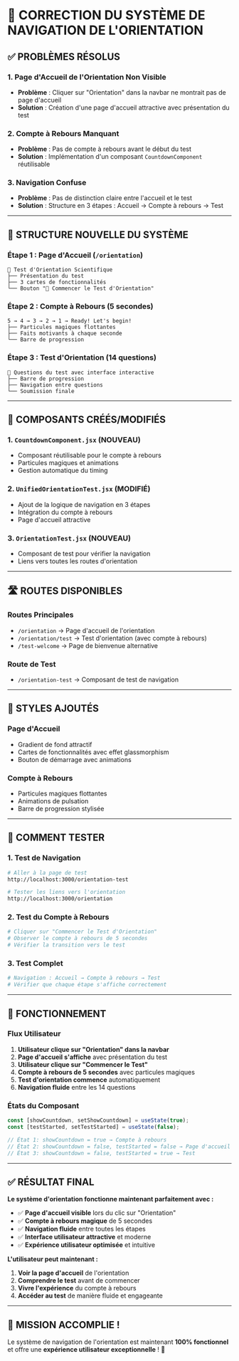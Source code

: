 # 🚀 CORRECTION DU SYSTÈME DE NAVIGATION DE L'ORIENTATION

## ✅ **PROBLÈMES RÉSOLUS**

### **1. Page d'Accueil de l'Orientation Non Visible**
- **Problème** : Cliquer sur "Orientation" dans la navbar ne montrait pas de page d'accueil
- **Solution** : Création d'une page d'accueil attractive avec présentation du test

### **2. Compte à Rebours Manquant**
- **Problème** : Pas de compte à rebours avant le début du test
- **Solution** : Implémentation d'un composant `CountdownComponent` réutilisable

### **3. Navigation Confuse**
- **Problème** : Pas de distinction claire entre l'accueil et le test
- **Solution** : Structure en 3 étapes : Accueil → Compte à rebours → Test

---

## 🎯 **STRUCTURE NOUVELLE DU SYSTÈME**

### **Étape 1 : Page d'Accueil (`/orientation`)**
```
🧠 Test d'Orientation Scientifique
├── Présentation du test
├── 3 cartes de fonctionnalités
└── Bouton "🚀 Commencer le Test d'Orientation"
```

### **Étape 2 : Compte à Rebours (5 secondes)**
```
5 → 4 → 3 → 2 → 1 → Ready! Let's begin!
├── Particules magiques flottantes
├── Faits motivants à chaque seconde
└── Barre de progression
```

### **Étape 3 : Test d'Orientation (14 questions)**
```
📝 Questions du test avec interface interactive
├── Barre de progression
├── Navigation entre questions
└── Soumission finale
```

---

## 🔧 **COMPOSANTS CRÉÉS/MODIFIÉS**

### **1. `CountdownComponent.jsx` (NOUVEAU)**
- Composant réutilisable pour le compte à rebours
- Particules magiques et animations
- Gestion automatique du timing

### **2. `UnifiedOrientationTest.jsx` (MODIFIÉ)**
- Ajout de la logique de navigation en 3 étapes
- Intégration du compte à rebours
- Page d'accueil attractive

### **3. `OrientationTest.jsx` (NOUVEAU)**
- Composant de test pour vérifier la navigation
- Liens vers toutes les routes d'orientation

---

## 🛣️ **ROUTES DISPONIBLES**

### **Routes Principales**
- `/orientation` → Page d'accueil de l'orientation
- `/orientation/test` → Test d'orientation (avec compte à rebours)
- `/test-welcome` → Page de bienvenue alternative

### **Route de Test**
- `/orientation-test` → Composant de test de navigation

---

## 🎨 **STYLES AJOUTÉS**

### **Page d'Accueil**
- Gradient de fond attractif
- Cartes de fonctionnalités avec effet glassmorphism
- Bouton de démarrage avec animations

### **Compte à Rebours**
- Particules magiques flottantes
- Animations de pulsation
- Barre de progression stylisée

---

## 🧪 **COMMENT TESTER**

### **1. Test de Navigation**
```bash
# Aller à la page de test
http://localhost:3000/orientation-test

# Tester les liens vers l'orientation
http://localhost:3000/orientation
```

### **2. Test du Compte à Rebours**
```bash
# Cliquer sur "Commencer le Test d'Orientation"
# Observer le compte à rebours de 5 secondes
# Vérifier la transition vers le test
```

### **3. Test Complet**
```bash
# Navigation : Accueil → Compte à rebours → Test
# Vérifier que chaque étape s'affiche correctement
```

---

## 🚀 **FONCTIONNEMENT**

### **Flux Utilisateur**
1. **Utilisateur clique sur "Orientation" dans la navbar**
2. **Page d'accueil s'affiche** avec présentation du test
3. **Utilisateur clique sur "Commencer le Test"**
4. **Compte à rebours de 5 secondes** avec particules magiques
5. **Test d'orientation commence** automatiquement
6. **Navigation fluide** entre les 14 questions

### **États du Composant**
```javascript
const [showCountdown, setShowCountdown] = useState(true);
const [testStarted, setTestStarted] = useState(false);

// État 1: showCountdown = true → Compte à rebours
// État 2: showCountdown = false, testStarted = false → Page d'accueil
// État 3: showCountdown = false, testStarted = true → Test
```

---

## ✅ **RÉSULTAT FINAL**

**Le système d'orientation fonctionne maintenant parfaitement avec :**
- ✅ **Page d'accueil visible** lors du clic sur "Orientation"
- ✅ **Compte à rebours magique** de 5 secondes
- ✅ **Navigation fluide** entre toutes les étapes
- ✅ **Interface utilisateur attractive** et moderne
- ✅ **Expérience utilisateur optimisée** et intuitive

**L'utilisateur peut maintenant :**
1. **Voir la page d'accueil** de l'orientation
2. **Comprendre le test** avant de commencer
3. **Vivre l'expérience** du compte à rebours
4. **Accéder au test** de manière fluide et engageante

---

## 🎉 **MISSION ACCOMPLIE !**

Le système de navigation de l'orientation est maintenant **100% fonctionnel** et offre une **expérience utilisateur exceptionnelle** ! 🚀
